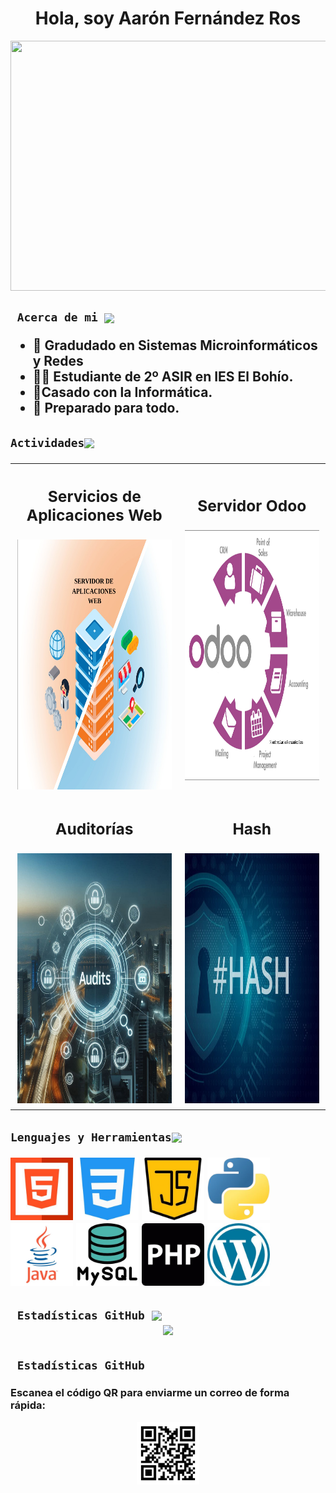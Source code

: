 <!-- Nombre y banner -->
 <h1 align="center">Hola, soy Aarón Fernández Ros</h1>
 <img src=https://i.pinimg.com/originals/e1/7a/b9/e17ab9681bec36303a67cd0e13a7b170.gif width=1000px height=400px style="vertical-align: middle;"></h1>

<!-- Acerda de mi -->
<h2><code> Acerca de mi </code><img src="https://media0.giphy.com/media/v1.Y2lkPTc5MGI3NjExbWhkcm55am51cXRpaXV1ajg1M2RzYmI3a2Y1eHZidWlyZmY5d3J6OSZlcD12MV9pbnRlcm5hbF9naWZfYnlfaWQmY3Q9cw/fH9fGvJBnkdQ1hPqmZ/giphy.webp" height="40px" style="vertical-align: middle;"/>

- 📜 Gradudado en Sistemas Microinformáticos y Redes
- 👨‍🎓 Estudiante de 2º ASIR en IES El Bohío.
- 🤵Casado con la Informática.
- 🔋 Preparado para todo.
</h2>
<!-- Actividades -->
<h2><code>Actividades</code><img src="https://media3.giphy.com/media/v1.Y2lkPTc5MGI3NjExemhzcjJ5MmtlY2luazc5d2Fsd210OXlienZmeWM3c2RzNnpndXUwdSZlcD12MV9pbnRlcm5hbF9naWZfYnlfaWQmY3Q9cw/N77HnS6xEYYeagW8BA/giphy.webp" height="40px" style="vertical-align: middle;"/>
<table>
  <tr>
    <td>
      <h3 align="center">Servicios de Aplicaciones Web</h3>
      <a href="https://github.com/AaronFernandezRos/IAW/blob/main/UT1/Instalaci%C3%B3n%20Servidor%20Aplicaciones%20Web.pdf">
        <img src="media/servidor de aplicaciones web.png" alt="Servicios de Aplicaciones Web" width="400" height="400">
      </a>
    </td>
    <td>
      <h3 align="center">Servidor Odoo</h3>
      <a href="https://github.com/AaronFernandezRos/IAW/blob/main/UT2/Aaron_Fernandez_Ros_IAW_UT1_T0.pdf">
        <img src="media/odoo.png" alt="Servidor Odoo" width="400" height="400">
      </a>
    </td>
  </tr>
  <tr>
    <td>
      <h3 align="center">Auditorías</h3>
      <a href="https://github.com/AaronFernandezRos/SAD/blob/main/T1/Aaron_Fernandez_Ros_SAD_UT0_T2.pdf">
        <img src="media/auditorias.png" alt="Auditorias" width="400" height="400">
      </a>
    </td>
    <td>
      <h3 align="center">Hash</h2>
      <a href="https://github.com/AaronFernandezRos/SAD/blob/main/T3/Aaron_Fernandez_Ros_SAD_UT3_T0.pdf">
        <img src="media/hash.png" alt="Hash" width="400" height="400">
      </a>
    </td>
  </tr>
</table>
</h2>

<!-- Lenguajes y herramientas -->
<h2><code>Lenguajes y Herramientas</code><img src="https://media4.giphy.com/media/v1.Y2lkPTc5MGI3NjExN3k3a3FrMjF3cnh5M3JoMGJ3ODNiMDcycjlodWljeXFxM3ViNDd4ayZlcD12MV9pbnRlcm5hbF9naWZfYnlfaWQmY3Q9cw/uhQuegHFqkVYuFMXMQ/giphy.webp" height="40px" style="vertical-align: middle;"/>

<a href="#"><img src="media/html5.jpg" alt="html5" width="100" height="100"></a>
<a href="#"><img src="media/css3.jpg" alt="css3" width="100" height="100"></a>
<a href="#"><img src="media/javascript.png" alt="javascript" width="100" height="100"></a>
<a href="#"><img src="media/python.png" alt="Python" width="100" height="100"></a> 
<a href="#"><img src="media/java.jpg" alt="Java" width="100" height="100"></a>
<a href="#"><img src="media/mysql.jpg" alt="MySQL" width="100" height="100"></a>
<a href="#"><img src="media/php.jpg" alt="PHP" width="100" height="100"></a> 
<a href="#"><img src="media/wordpress.jpg" alt="Wordpress" width="100" height="100"></a> 
</h2>

<!-- Estadísticas -->
<h2><code> Estadísticas GitHub </code><img src="https://media3.giphy.com/media/v1.Y2lkPTc5MGI3NjExYjN2eGNoeHNsNTkycW14dzFmbHM3MGJtZW04a2UzZWp6ZnQ1MXh6eiZlcD12MV9pbnRlcm5hbF9naWZfYnlfaWQmY3Q9cw/FjEn2xaiXm5qaOl1Ry/giphy.webp" height="40px" style="vertical-align: middle;"/>
<div align="center"><img src="https://github-readme-stats.vercel.app/api?username=AaronFernandezRos&show_icons=true&count_private=true&hide_border=true"/>
</h2>

<!-- Contacto -->
<h2><code> Estadísticas GitHub </code></h2>

<h3>Escanea el código QR para enviarme un correo de forma rápida:
</h3>
<div align="center"><img src="media/qr_contacto.png" alt="Servicios de Aplicaciones Web" width="100" height="100"></a>







